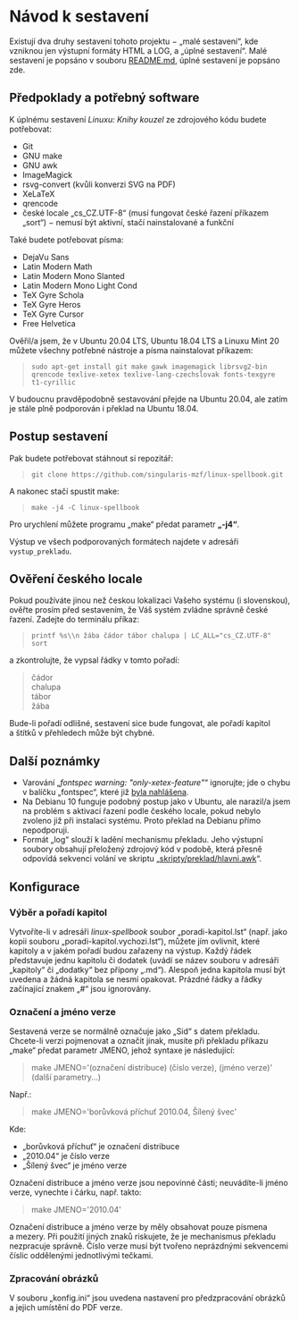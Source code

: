 # Návod k sestavení

Existují dva druhy sestavení tohoto projektu − „malé sestavení“, kde vzniknou
jen výstupní formáty HTML a LOG, a „úplné sestavení“. Malé sestavení je
popsáno v souboru [README.md](README.md), úplné sestavení je popsáno zde.

## Předpoklady a potřebný software

K úplnému sestavení *Linuxu: Knihy kouzel* ze zdrojového kódu budete potřebovat:

* Git
* GNU make
* GNU awk
* ImageMagick
* rsvg-convert (kvůli konverzi SVG na PDF)
* XeLaTeX
* qrencode
* české locale „cs\_CZ.UTF-8“ (musí fungovat české řazení příkazem „sort“) − nemusí být aktivní, stačí nainstalované a funkční

Také budete potřebovat písma:

* DejaVu Sans
* Latin Modern Math
* Latin Modern Mono Slanted
* Latin Modern Mono Light Cond
* TeX Gyre Schola
* TeX Gyre Heros
* TeX Gyre Cursor
* Free Helvetica

Ověřil/a jsem, že v Ubuntu 20.04 LTS, Ubuntu 18.04 LTS a Linuxu Mint 20 můžete všechny potřebné nástroje a písma nainstalovat příkazem:

> ``sudo apt-get install git make gawk imagemagick librsvg2-bin qrencode texlive-xetex texlive-lang-czechslovak fonts-texgyre t1-cyrillic``

V budoucnu pravděpodobně sestavování přejde na Ubuntu 20.04, ale zatím je stále plně podporován i překlad na Ubuntu 18.04.

## Postup sestavení

Pak budete potřebovat stáhnout si repozitář:

> ``git clone https://github.com/singularis-mzf/linux-spellbook.git``

A nakonec stačí spustit make:

> ``make -j4 -C linux-spellbook``

Pro urychlení můžete programu „make“ předat parametr **„-j4“**.

Výstup ve všech podporovaných formátech najdete v adresáři ``vystup_prekladu``.

## Ověření českého locale

Pokud používáte jinou než českou lokalizaci Vašeho systému (i slovenskou),
ověřte prosím před sestavením, že Váš systém zvládne správně české řazení.
Zadejte do terminálu příkaz:

> `printf %s\\n žába čádor tábor chalupa | LC_ALL="cs_CZ.UTF-8" sort`

a zkontrolujte, že vypsal řádky v tomto pořadí:

> čádor<br>chalupa<br>tábor<br>žába

Bude-li pořadí odlišné, sestavení sice bude fungovat, ale pořadí kapitol a štítků v přehledech může být chybné.

## Další poznámky

* Varování „*fontspec warning: "only-xetex-feature"*“ ignorujte; jde o chybu v balíčku „fontspec“, které již [byla nahlášena](https://github.com/wspr/fontspec/issues/382).
* Na Debianu 10 funguje podobný postup jako v Ubuntu, ale narazil/a jsem na problém s aktivací řazení podle českého locale, pokud nebylo zvoleno již při instalaci systému. Proto překlad na Debianu přímo nepodporuji.
* Formát „log“ slouží k ladění mechanismu překladu. Jeho výstupní soubory obsahují přeložený zdrojový kód v podobě, která přesně odpovídá sekvenci volání ve skriptu „[skripty/preklad/hlavni.awk](skripty/preklad/hlavni.awk)“.

## Konfigurace

### Výběr a pořadí kapitol

Vytvoříte-li v adresáři *linux-spellbook* soubor „poradi-kapitol.lst“
(např. jako kopii souboru „poradi-kapitol.vychozi.lst“), můžete jím ovlivnit,
které kapitoly a v jakém pořadí budou zařazeny na výstup. Každý řádek
představuje jednu kapitolu či dodatek (uvádí se název souboru v adresáři
„kapitoly“ či „dodatky“ bez přípony „.md“). Alespoň jedna kapitola musí
být uvedena a žádná kapitola se nesmí opakovat. Prázdné řádky a řádky
začínající znakem „#“ jsou ignorovány.

### Označení a jméno verze

Sestavená verze se normálně označuje jako „Sid“ s datem překladu.
Chcete-li verzi pojmenovat a označit jinak, musíte při překladu příkazu
„make“ předat parametr JMENO, jehož syntaxe je následující:

> make JMENO='(označení distribuce) (číslo verze), (jméno verze)' (další parametry...)

Např.:

> make JMENO='borůvková příchuť 2010.04, Šílený švec'

Kde:

* „borůvková příchuť“ je označení distribuce
* „2010.04“ je číslo verze
* „Šílený švec“ je jméno verze

Označení distribuce a jméno verze jsou nepovinné části; neuvádíte-li jméno verze, vynechte i čárku, např. takto:

> make JMENO='2010.04'

Označení distribuce a jméno verze by měly obsahovat pouze písmena a mezery. Při použití jiných znaků riskujete,
že je mechanismus překladu nezpracuje správně. Číslo verze musí být tvořeno neprázdnými sekvencemi číslic
oddělenými jednotlivými tečkami.

### Zpracování obrázků

V souboru „konfig.ini“ jsou uvedena nastavení pro předzpracování obrázků a jejich umístění do PDF verze.
